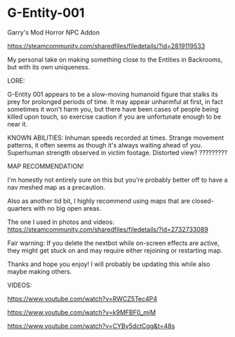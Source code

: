 # G-Entity-001
Garry's Mod Horror NPC Addon

https://steamcommunity.com/sharedfiles/filedetails/?id=2819119533

My personal take on making something close to the Entities in Backrooms, but with its own uniqueness.



LORE:

G-Entity 001 appears to be a slow-moving humanoid figure that stalks its prey for prolonged periods of time. It may appear unharmful at first, in fact sometimes it won't harm you, but there have been cases of people being killed upon touch, so exercise caution if you are unfortunate enough to be near it.


KNOWN ABILITIES:
Inhuman speeds recorded at times.
Strange movement patterns, it often seems as though it's always waiting ahead of you.
Superhuman strength observed in victim footage.
Distorted view?
?????????

MAP RECOMMENDATION!

I'm honestly not entirely sure on this but you're probably better off to have a nav meshed map as a precaution.

Also as another tid bit, I highly recommend using maps that are closed-quarters with no big open areas.

The one I used in photos and videos:
https://steamcommunity.com/sharedfiles/filedetails/?id=2732733089


Fair warning: If you delete the nextbot while on-screen effects are active, they might get stuck on and may require either rejoining or restarting map.

Thanks and hope you enjoy! I will probably be updating this while also maybe making others.

VIDEOS:

https://www.youtube.com/watch?v=RWCZ5Tec4P4

https://www.youtube.com/watch?v=k9MFBF0_mjM

https://www.youtube.com/watch?v=CYBy5dctCqg&t=48s

